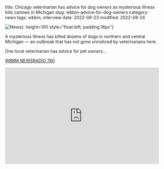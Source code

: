 title: Chicago veterinarian has advice for dog owners as mysterious illness kills canines in Michigan
slug: wbbm-advice-for-dog-owners
category: news
tags: wbbm, interview
date: 2022-08-23
modified: 2022-08-24

![News]({static}/images/news.gif){: height=100 style="float:left; padding:16px"}

A mysterious illness has killed dozens of dogs in northern and central Michigan — an outbreak that has not gone unnoticed by veterinarians here.

One local veterinarian has advice for pet owners...

[WBBM NEWSRADIO 780](https://www.audacy.com/wbbm780/news/local/chicago-vet-takes-notice-of-deadly-dog-illness-in-michigan)

<iframe src="https://omny.fm/shows/wbbmam-on-demand/chicago-vets-take-notice-of-mysterious-dog-illness/embed" width="100%" height="315" allow="autoplay; clipboard-write" frameborder="0" title="Chicago vets take notice of mysterious dog illness in Michigan"></iframe>
